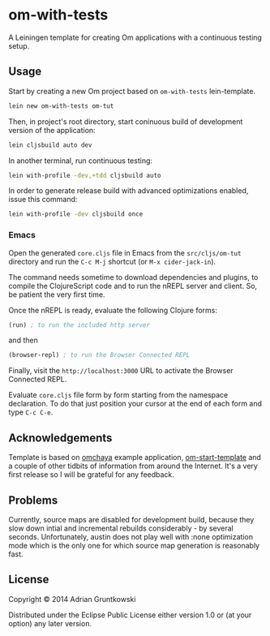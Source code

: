 # om-with-tests

A Leiningen template for creating Om applications with a continuous testing setup.

## Usage

Start by creating a new Om project based on `om-with-tests` lein-template.

```bash
lein new om-with-tests om-tut
```

Then, in project's root directory, start coninuous build of development version of the application:

```bash
lein cljsbuild auto dev
```

In another terminal, run continuous testing:

```bash
lein with-profile -dev,+tdd cljsbuild auto
```

In order to generate release build with advanced optimizations enabled, issue this command:

```bash
lein with-profile -dev cljsbuild once
```

### Emacs

Open the generated `core.cljs` file in Emacs from the `src/cljs/om-tut` directory and run the `C-c M-j` shortcut (or `M-x cider-jack-in`).

The command needs sometime to download dependencies and plugins, to compile the ClojureScript code and to run the nREPL server and client. So, be patient the very first time.

Once the nREPL is ready, evaluate the following Clojure forms:

```clj
(run) ; to run the included http server
```

and then

```clj
(browser-repl) ; to run the Browser Connected REPL
```

Finally, visit the `http://localhost:3000` URL to activate the Browser Connected REPL.

Evaluate `core.cljs` file form by form starting from the namespace declaration. To do that just position your cursor at the end of each form and type `C-c C-e`.

## Acknowledgements

Template is based on [omchaya][4] example application, [om-start-template][5] and a couple of other tidbits of information from around the Internet. It's a very first release so I will be grateful for any feedback.

## Problems

Currently, source maps are disabled for development build, because they slow down intial and incremental rebuilds considerably - by several seconds. Unfortunately, austin does not play well with :none optimization mode which is the only one for which source map generation is reasonably fast.

## License

Copyright © 2014 Adrian Gruntkowski

Distributed under the Eclipse Public License either version 1.0 or (at
your option) any later version.

[1]: http://www.lighttable.com/
[2]: https://github.com/swannodette
[3]: https://github.com/swannodette/om/wiki/Basic-Tutorial
[4]: https://github.com/sgrove/omchaya
[5]: https://github.com/magomimmo/om-start-template
